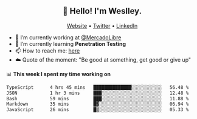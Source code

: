 <h2 align="center">👋 Hello! I'm Weslley.</h2>
<p align="center">
  <a href="http://weslleyneri.com.br">Website</a> •
  <a href="https://twitter.com/Weslley_Neri">Twitter</a> •
  <a href="https://www.linkedin.com/in/weslley-neri-3658908b">LinkedIn</a>
</p>


- 🔭 I’m currently working at [@MercadoLibre](https://github.com/mercadolibre)
- 🌱 I’m currently learning **Penetration Testing**
- 📫 How to reach me: [here](mailto:weslley39@gmail.com)
- ☁️ Quote of the moment: "Be good at something, get good or give up"

📊 **This week I spent my time working on**
<!--START_SECTION:waka-->

```txt
TypeScript      4 hrs 45 mins   ██████████████░░░░░░░░░░░   56.48 %
JSON            1 hr 3 mins     ███░░░░░░░░░░░░░░░░░░░░░░   12.48 %
Bash            59 mins         ███░░░░░░░░░░░░░░░░░░░░░░   11.88 %
Markdown        35 mins         █▓░░░░░░░░░░░░░░░░░░░░░░░   06.94 %
JavaScript      26 mins         █▒░░░░░░░░░░░░░░░░░░░░░░░   05.33 %
```

<!--END_SECTION:waka-->

<!-- Inspired by https://github.com/gruselhaus/gruselhaus -->
